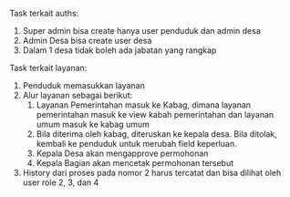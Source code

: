 Task terkait auths:
1. Super admin bisa create hanya user penduduk dan admin desa
2. Admin Desa bisa create user desa
3. Dalam 1 desa tidak boleh ada jabatan yang rangkap

Task terkait layanan:
1. Penduduk memasukkan layanan
2. Alur layanan sebagai berikut:
    1. Layanan Pemerintahan masuk ke Kabag, dimana layanan pemerintahan masuk ke view kabah pemerintahan dan layanan umum masuk ke kabag umum
    2. Bila diterima oleh kabag, diteruskan ke kepala desa. Bila ditolak, kembali ke penduduk untuk merubah field keperluan.
    3. Kepala Desa akan mengapprove permohonan
    4. Kepala Bagian akan mencetak permohonan tersebut
3. History dari proses pada nomor 2 harus tercatat dan bisa dilihat oleh user role 2, 3, dan 4
